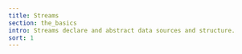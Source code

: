 ```yaml
---
title: Streams
section: the_basics
intro: Streams declare and abstract data sources and structure.
sort: 1
---
```

